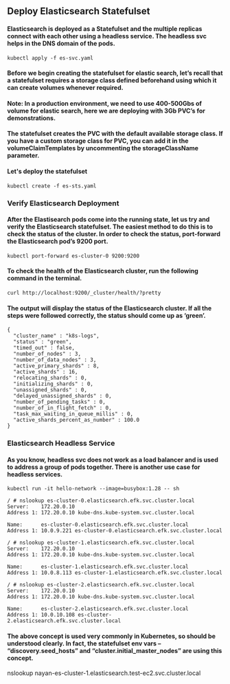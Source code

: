 ## Deploy Elasticsearch Statefulset
#### Elasticsearch is deployed as a Statefulset and the multiple replicas connect with each other using a headless service. The headless svc helps in the DNS domain of the pods.

```
kubectl apply -f es-svc.yaml
```

#### Before we begin creating the statefulset for elastic search, let’s recall that a statefulset requires a storage class defined beforehand using which it can create volumes whenever required.

#### Note: In a production environment, we need to use 400-500Gbs of volume for elastic search, here we are deploying with 3Gb PVC’s for demonstrations.
#### The statefulset creates the PVC with the default available storage class. If you have a custom storage class for PVC, you can add it in the volumeClaimTemplates by uncommenting the storageClassName parameter.

#### Let's deploy the statefulset
```
kubectl create -f es-sts.yaml
```

### Verify Elasticsearch Deployment

#### After the Elastisearch pods come into the running state, let us try and verify the Elasticsearch statefulset. The easiest method to do this is to check the status of the cluster. In order to check the status, port-forward the Elasticsearch pod’s 9200 port.
```
kubectl port-forward es-cluster-0 9200:9200
```


#### To check the health of the Elasticsearch cluster, run the following command in the terminal.
```
curl http://localhost:9200/_cluster/health/?pretty
```

#### The output will display the status of the Elasticsearch cluster. If all the steps were followed correctly, the status should come up as ‘green’.
```
{
  "cluster_name" : "k8s-logs",
  "status" : "green",
  "timed_out" : false,
  "number_of_nodes" : 3,
  "number_of_data_nodes" : 3,
  "active_primary_shards" : 8,
  "active_shards" : 16,
  "relocating_shards" : 0,
  "initializing_shards" : 0,
  "unassigned_shards" : 0,
  "delayed_unassigned_shards" : 0,
  "number_of_pending_tasks" : 0,
  "number_of_in_flight_fetch" : 0,
  "task_max_waiting_in_queue_millis" : 0,
  "active_shards_percent_as_number" : 100.0
}
```

### Elasticsearch Headless Service

#### As you know, headless svc does not work as a load balancer and is used to address a group of pods together. There is another use case for headless services.

```
kubectl run -it hello-network --image=busybox:1.28 -- sh
```
```
/ # nslookup es-cluster-0.elasticsearch.efk.svc.cluster.local
Server:    172.20.0.10
Address 1: 172.20.0.10 kube-dns.kube-system.svc.cluster.local

Name:      es-cluster-0.elasticsearch.efk.svc.cluster.local
Address 1: 10.0.9.221 es-cluster-0.elasticsearch.efk.svc.cluster.local
```
```
/ # nslookup es-cluster-1.elasticsearch.efk.svc.cluster.local
Server:    172.20.0.10
Address 1: 172.20.0.10 kube-dns.kube-system.svc.cluster.local

Name:      es-cluster-1.elasticsearch.efk.svc.cluster.local
Address 1: 10.0.8.113 es-cluster-1.elasticsearch.efk.svc.cluster.local
```
```
/ # nslookup es-cluster-2.elasticsearch.efk.svc.cluster.local
Server:    172.20.0.10
Address 1: 172.20.0.10 kube-dns.kube-system.svc.cluster.local

Name:      es-cluster-2.elasticsearch.efk.svc.cluster.local
Address 1: 10.0.10.108 es-cluster-2.elasticsearch.efk.svc.cluster.local
```

#### The above concept is used very commonly in Kubernetes, so should be understood clearly. In fact, the statefulset env vars – “discovery.seed_hosts” and “cluster.initial_master_nodes” are using this concept.

nslookup nayan-es-cluster-1.elasticsearch.test-ec2.svc.cluster.local